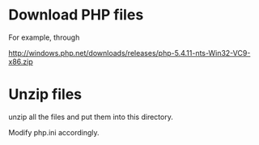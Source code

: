 Download PHP files
=============

For example, through

http://windows.php.net/downloads/releases/php-5.4.11-nts-Win32-VC9-x86.zip


Unzip files
=============

unzip all the files and put them into this directory.

Modify php.ini accordingly.

